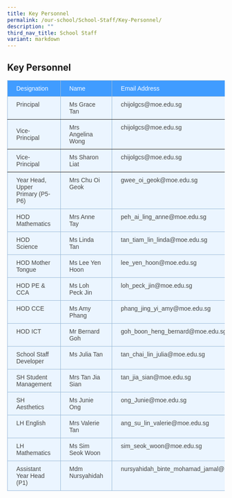 ```yaml
---
title: Key Personnel
permalink: /our-school/School-Staff/Key-Personnel/
description: ""
third_nav_title: School Staff
variant: markdown
---
```

## Key Personnel

<style type="text/css">
.tg  {border-collapse:collapse;border-color:#9ABAD9;border-spacing:0;}
.tg td{background-color:#EBF5FF;border-color:#9ABAD9;border-style:solid;border-width:1px;color:#444;
  font-family:Arial, sans-serif;font-size:14px;overflow:hidden;padding:10px 20px;word-break:normal;}
.tg th{background-color:#409cff;border-color:#9ABAD9;border-style:solid;border-width:1px;color:#fff;
  font-family:Arial, sans-serif;font-size:14px;font-weight:normal;overflow:hidden;padding:10px 20px;word-break:normal;}
.tg .tg-lboi{border-color:inherit;text-align:left;vertical-align:middle}
.tg .tg-0pky{border-color:inherit;text-align:left;vertical-align:top}
.tg .tg-0lax{text-align:left;vertical-align:top}
</style>
<table class="tg">
<thead>
  <tr>
    <th class="tg-0pky">Designation</th>
    <th class="tg-0pky">Name</th>
    <th class="tg-0pky">Email Address </th>
  </tr>
</thead>
<tbody>
  <tr>
    <td class="tg-0pky">Principal</td>
    <td class="tg-0pky">Ms Grace Tan</td>
    <td class="tg-0pky">chijolgcs@moe.edu.sg</td>
  </tr>
  <tr>
    <td class="tg-lboi">Vice-Principal</td>
    <td class="tg-0pky">Mrs Angelina Wong</td>
    <td class="tg-0pky">chijolgcs@moe.edu.sg</td>
  </tr>
  <tr>
    <td class="tg-lboi">Vice-Principal</td>
    <td class="tg-lboi">Ms Sharon Liat</td>
    <td class="tg-0pky">chijolgcs@moe.edu.sg</td>
  </tr>
  <tr>
    <td class="tg-0lax">Year Head, Upper Primary (P5-P6)</td>
    <td class="tg-0lax">Mrs Chu Oi Geok</td>
    <td class="tg-0lax">gwee_oi_geok@moe.edu.sg</td>
  </tr>
  
  <tr>
    <td class="tg-0lax">HOD Mathematics</td>
    <td class="tg-0lax">Mrs Anne Tay</td>
    <td class="tg-0lax">peh_ai_ling_anne@moe.edu.sg</td>
  </tr>
  <tr>
    <td class="tg-0lax">HOD Science</td>
    <td class="tg-0lax">Ms Linda Tan</td>
    <td class="tg-0lax">tan_tiam_lin_linda@moe.edu.sg</td>
  </tr>
  <tr>
    <td class="tg-0lax">HOD Mother Tongue</td>
    <td class="tg-0lax">Ms Lee Yen Hoon</td>
    <td class="tg-0lax">lee_yen_hoon@moe.edu.sg</td>
  </tr>
  <tr>
    <td class="tg-0lax">HOD PE &amp; CCA</td>
    <td class="tg-0lax">Ms Loh Peck Jin</td>
    <td class="tg-0lax">loh_peck_jin@moe.edu.sg</td>
  </tr>
  <tr>
    <td class="tg-0lax">HOD CCE</td>
    <td class="tg-0lax">Ms Amy Phang</td>
    <td class="tg-0lax">phang_jing_yi_amy@moe.edu.sg</td>
  </tr>
  <tr>
    <td class="tg-0lax">HOD ICT</td>
    <td class="tg-0lax">Mr Bernard Goh</td>
    <td class="tg-0lax">goh_boon_heng_bernard@moe.edu.sg</td>
  </tr>
  <tr>
    <td class="tg-0lax">School Staff Developer</td>
    <td class="tg-0lax">Ms Julia Tan</td>
    <td class="tg-0lax">tan_chai_lin_julia@moe.edu.sg</td>
  </tr>
  <tr>
    <td class="tg-0lax">SH Student Management</td>
    <td class="tg-0lax">Mrs Tan Jia Sian</td>
    <td class="tg-0lax">tan_jia_sian@moe.edu.sg</td>
  </tr>
  <tr>
    <td class="tg-0lax">SH Aesthetics</td>
    <td class="tg-0lax">Ms Junie Ong</td>
    <td class="tg-0lax">ong_Junie@moe.edu.sg</td>
  </tr>
  <tr>
    <td class="tg-0lax">LH English</td>
    <td class="tg-0lax">Mrs Valerie Tan</td>
    <td class="tg-0lax">ang_su_lin_valerie@moe.edu.sg</td>
  </tr>
  <tr>
    <td class="tg-0lax">LH Mathematics</td>
    <td class="tg-0lax">Ms Sim Seok Woon</td>
    <td class="tg-0lax">sim_seok_woon@moe.edu.sg</td>
  </tr>
  <tr>
    <td class="tg-0lax">Assistant Year Head (P1)</td>
    <td class="tg-0lax">Mdm Nursyahidah</td>
    <td class="tg-0lax">nursyahidah_binte_mohamad_jamal@moe.edu.sg</td>
  </tr>
</tbody>
</table>